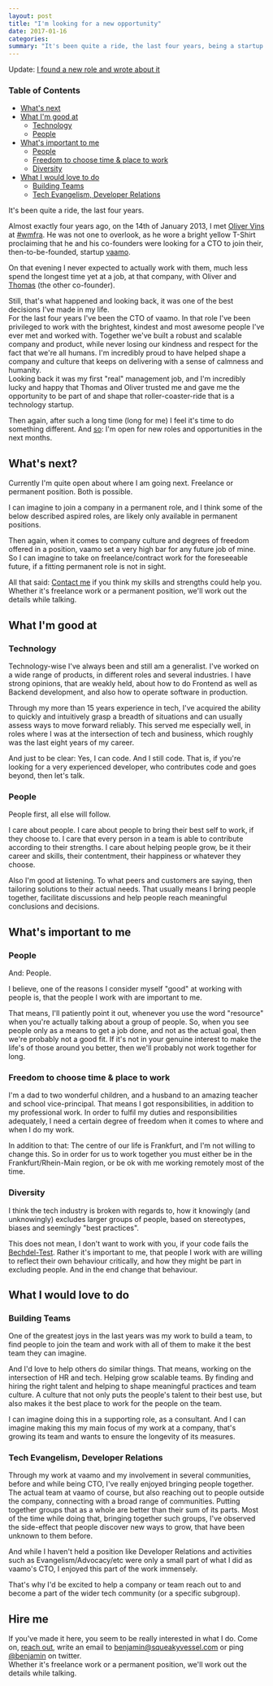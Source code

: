 ```yaml
---
layout: post
title: "I'm looking for a new opportunity"
date: 2017-01-16
categories:
summary: "It's been quite a ride, the last four years, being a startup's CTO. Then again, after such a long time (long for me) I feel it's time to do something different. So: I'm open for new roles and opportunities in the next months."
---
```


Update: [I found a new role and wrote about
it](/2017/03/06/my-new-chapter-new-job/)

### Table of Contents

- [What's next](#whatsnext)
- [What I'm good at](#whatimgoodat)
    - [Technology](#goodattech)
    - [People](#goodatpeople)
- [What's important to me](#whatsimportant)
    - [People](#importanttomepeople)
    - [Freedom to choose time & place to work](#importanttomefreedom)
    - [Diversity](#importanttomediversity)
- [What I would love to do](#whatiwouldlovetodo)
    - [Building Teams](#buildingteams)
    - [Tech Evangelism, Developer Relations](#techevangelism)

It's been quite a ride, the last four years. 

Almost exactly four years ago, on the 14th of January 2013, I met [Oliver
Vins](https://twitter.com/revilo1976) at [#wmfra](http://wmfra.de). He was not
one to overlook, as he wore a bright yellow T-Shirt proclaiming that he and his
co-founders were looking for a CTO to join their, then-to-be-founded, startup
[vaamo][vaamo-de].

On that evening I never expected to actually work with them, much less spend the
longest time yet at a job, at that company, with Oliver and
[Thomas](https://twitter.com/BankDerZukunft) (the other co-founder).

Still, that's what happened and looking back, it was one of the best decisions
I've made in my life.  
For the last four years I've been the CTO of vaamo. In that role I've been
privileged to work with the brightest, kindest and most awesome people I've ever
met and worked with. Together we've built a robust and scalable company and
product, while never losing our kindness and respect for the fact that we're all
humans. I'm incredibly proud to have helped shape a company and culture that
keeps on delivering with a sense of calmness and humanity.  
Looking back it was my first "real" management job, and I'm incredibly lucky and
happy that Thomas and Oliver trusted me and gave me the opportunity to be part
of and shape that roller-coaster-ride that is a technology startup.

Then again, after such a long time (long for me) I feel it's time to do
something different. And [so][so]: I'm open for new roles and opportunities in
the next months.


<a name="whatsnext"></a>

## What's next?

Currently I'm quite open about where I am going next. Freelance or permanent
position. Both is possible.

I can imagine to join a company in a permanent role, and I think some of the
below described aspired roles, are likely only available in permanent positions.

Then again, when it comes to company culture and degrees of freedom offered in
a position, vaamo set a very high bar for any future job of mine.
So I can imagine to take on freelance/contract work for the foreseeable future,
if a fitting permanent role is not in sight.

All that said: [Contact me](/contact) if you think my skills and strengths could
help you. Whether it's freelance work or a permanent position, we'll work out
the details while talking.


<a name="whatimgoodat"></a>

## What I'm good at

<a name="goodattech"></a>

### Technology

Technology-wise I've always been and still am a generalist. I've worked on
a wide range of products, in different roles and several industries. I have
strong opinions, that are weakly held, about how to do Frontend as well as
Backend development, and also how to operate software in production.

Through my more than 15 years experience in tech, I've acquired the ability to
quickly and intuitively grasp a breadth of situations and can usually assess
ways to move forward reliably.
This served me especially well, in roles where I was at the intersection of tech
and business, which roughly was the last eight years of my career.

And just to be clear: Yes, I can code. And I still code. That is, if you're
looking for a very experienced developer, who contributes code and goes beyond,
then let's talk.

<a name="goodatpeople"></a>

### People

People first, all else will follow.

I care about people. I care about people to bring their best self to work, if
they choose to. I care that every person in a team is able to contribute
according to their strengths. I care about helping people grow, be it their
career and skills, their contentment, their happiness or whatever they choose.

Also I'm good at listening. To what peers and customers are saying, then
tailoring solutions to their actual needs. That usually means I bring people
together, facilitate discussions and help people reach meaningful conclusions
and decisions.


<a name="whatsimportant"></a>

## What's important to me

<a name="importanttomepeople"></a>

### People

And: People.

I believe, one of the reasons I consider myself "good" at working with
people is, that the people I work with are important to me.

That means, I'll patiently point it out, whenever you use the word "resource"
when you're actually talking about a group of people. So, when you see people
only as a means to get a job done, and not as the actual goal, then we're
probably not a good fit. If it's not in your genuine interest to make the life's
of those around you better, then we'll probably not work together for long.


<a name="importanttomefreedom"></a>

### Freedom to choose time & place to work

I'm a dad to two wonderful children, and a husband to an amazing teacher and
school vice-principal. That means I got responsibilities, in addition to my
professional work. In order to fulfil my duties and responsibilities
adequately, I need a certain degree of freedom when it comes to where and when
I do my work.  

In addition to that: The centre of our life is Frankfurt, and I'm not willing to
change this. So in order for us to work together you must either be in the
Frankfurt/Rhein-Main region, or be ok with me working remotely most of the time.


<a name="importanttomediversity"></a>

### Diversity

I think the tech industry is broken with regards to, how it knowingly (and
unknowingly) excludes larger groups of people, based on stereotypes, biases and
seemingly "best practices".

This does not mean, I don't want to work with you, if your code fails the
[Bechdel-Test][bechdel]. Rather it's important to me, that people I work with
are willing to reflect their own behaviour critically, and how they might be
part in excluding people. And in the end change that behaviour.


<a name="whatiwouldlovetodo"></a>

## What I would love to do

<a name="buildingteams"></a>

### Building Teams

One of the greatest joys in the last years was my work to build a team, to find
people to join the team and work with all of them to make it the best team they
can imagine.

And I'd love to help others do similar things. That means, working on the
intersection of HR and tech. Helping grow scalable teams. By finding and hiring
the right talent and helping to shape meaningful practices and team culture.
A culture that not only puts the people's talent to their best use, but also
makes it the best place to work for the people on the team.

I can imagine doing this in a supporting role, as a consultant. And I can
imagine making this my main focus of my work at a company, that's growing its
team and wants to ensure the longevity of its measures.


<a name="techevangelism"></a>

### Tech Evangelism, Developer Relations

Through my work at vaamo and my involvement in several communities, before and
while being CTO, I've really enjoyed bringing people together. The actual team
at vaamo of course, but also reaching out to people outside the company,
connecting with a broad range of communities. Putting together groups that as
a whole are better than their sum of its parts. Most of the time while doing
that, bringing together such groups, I've observed the side-effect that people
discover new ways to grow, that have been unknown to them before.

And while I haven't held a position like Developer Relations and activities such
as Evangelism/Advocacy/etc were only a small part of what I did as vaamo's CTO,
I enjoyed this part of the work immensely.

That's why I'd be excited to help a company or team reach out to and become
a part of the wider tech community (or a specific subgroup).


## Hire me

If you've made it here, you seem to be really interested in what I do. Come on,
[reach out](/contact), write an email to
[benjamin@squeakyvessel.com](mailto:benjamin@squeakyvessel.com) or ping
[@benjamin](https://twitter.com/benjamin) on twitter.  
Whether it's freelance work or a permanent position, we'll work out the details
while talking.

[vaamo-de]: https://www.vaamo.de/
[so]: https://www.tbray.org/ongoing/When/201x/2015/04/11/So-What
[bechdel]: https://twitter.com/seldo/status/571453200093437952
